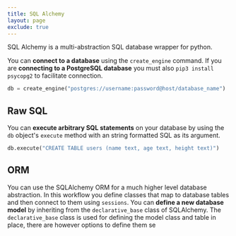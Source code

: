 ```yaml
---
title: SQL Alchemy
layout: page
exclude: true
---
```


SQL Alchemy is a multi-abstraction SQL database wrapper for python.

You can **connect to a database** using the `create_engine` command. If you are **connecting to a PostgreSQL database** you must also `pip3 install psycopg2` to facilitate connection.
```py
db = create_engine("postgres://username:password@host/database_name")
```

## Raw SQL

You can **execute arbitrary SQL statements** on your database by using the `db` object's `execute` method with an string formatted SQL as its argument.
```py
db.execute("CREATE TABLE users (name text, age text, height text)")
```

## ORM

You can use the SQLAlchemy ORM for a much higher level database abstraction. In this workflow you define classes that map to database tables and then connect to them using `sessions`. You can **define a new database model** by inheriting from the `declarative_base` class of SQLAlchemy. The `declarative_base` class is used for defining the model class and table in place, there are however options to define them se


<!--stackedit_data:
eyJoaXN0b3J5IjpbLTIwMTcwOTcwMTUsLTEwOTQ1MDUyMDgsLT
E0MzU0OTkwMzVdfQ==
-->